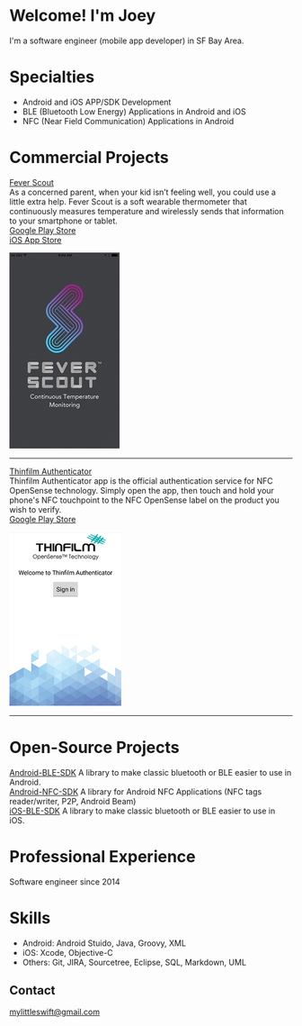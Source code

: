 # Welcome! I'm Joey

I'm a software engineer (mobile app developer) in SF Bay Area.

# Specialties
  * Android and iOS APP/SDK Development
  * BLE (Bluetooth Low Energy) Applications in Android and iOS
  * NFC (Near Field Communication) Applications in Android

# Commercial Projects

[Fever Scout](https://feverscout.com)<br />
As a concerned parent, when your kid isn’t feeling well, you could use a little extra help. Fever Scout is a soft wearable thermometer that continuously measures temperature and wirelessly sends that information to your smartphone or tablet.<br />
[Google Play Store](https://play.google.com/store/apps/details?id=com.vivalnk.feverscout&hl=en)       
[iOS App Store](https://itunes.apple.com/us/app/fever-scout/id1095852565?mt=8)

<img src="https://github.com/Mylittleswift/mylittleswift.github.io/blob/master/image/feverscout.jpeg" alt="hi" class="inline"/>

-------------------------

[Thinfilm Authenticator](http://thinfilm.no/products-nfc-solutions/)<br />
Thinfilm Authenticator app is the official authentication service for NFC OpenSense technology. Simply open the app, then touch and hold your phone's NFC touchpoint to the NFC OpenSense label on the product you wish to verify.<br />
[Google Play Store](https://play.google.com/store/apps/details?id=no.thinfilm.opensenseauth&hl=en)

<img src="https://github.com/Mylittleswift/mylittleswift.github.io/blob/master/image/thinfilm.png" alt="hi" class="inline"/>

------------------

# Open-Source Projects

[Android-BLE-SDK](https://github.com/Mylittleswift/Android-BLE-SDK/)
A library to make classic bluetooth or BLE easier to use in Android.<br />
[Android-NFC-SDK](https://github.com/Mylittleswift/Android-NFC-SDK/)
A library for Android NFC Applications (NFC tags reader/writer, P2P, Android Beam)<br />
[iOS-BLE-SDK](https://github.com/Mylittleswift/iOS-BLE-SDK/)
A library to make classic bluetooth or BLE easier to use in iOS.<br />

# Professional Experience
Software engineer since 2014

# Skills
* Android: Android Stuido, Java, Groovy, XML
* iOS: Xcode, Objective-C
* Others: Git, JIRA, Sourcetree, Eclipse, SQL, Markdown, UML 

## Contact
<mylittleswift@gmail.com>
